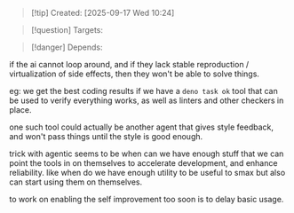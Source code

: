 
>[!tip] Created: [2025-09-17 Wed 10:24]

>[!question] Targets: 

>[!danger] Depends: 

if the ai cannot loop around, and if they lack stable reproduction / virtualization of side effects, then they won't be able to solve things.

eg: we get the best coding results if we have a `deno task ok` tool that can be used to verify everything works, as well as linters and other checkers in place.

one such tool could actually be another agent that gives style feedback, and won't pass things until the style is good enough.

trick with agentic seems to be when can we have enough stuff that we can point the tools in on themselves to accelerate development, and enhance reliability.
like when do we have enough utility to be useful to smax but also can start using them on themselves.

to work on enabling the self improvement too soon is to delay basic usage.
